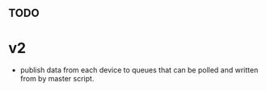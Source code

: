 ## TODO
# v2
* publish data from each device to queues that can be polled and written from by master script.
